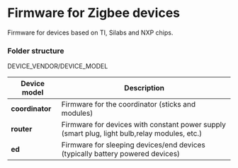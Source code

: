 # Firmware for Zigbee devices

Firmware for devices based on TI, Silabs and NXP chips.

### Folder structure

DEVICE_VENDOR/DEVICE_MODEL

| Device model    | Description |
|-----------------|---|
| **coordinator** | Firmware for the coordinator (sticks and modules) |
| **router**      | Firmware for devices with constant power supply (smart plug, light bulb,relay modules, etc.) |
| **ed**          | Firmware for sleeping devices/end devices (typically battery powered devices) |
